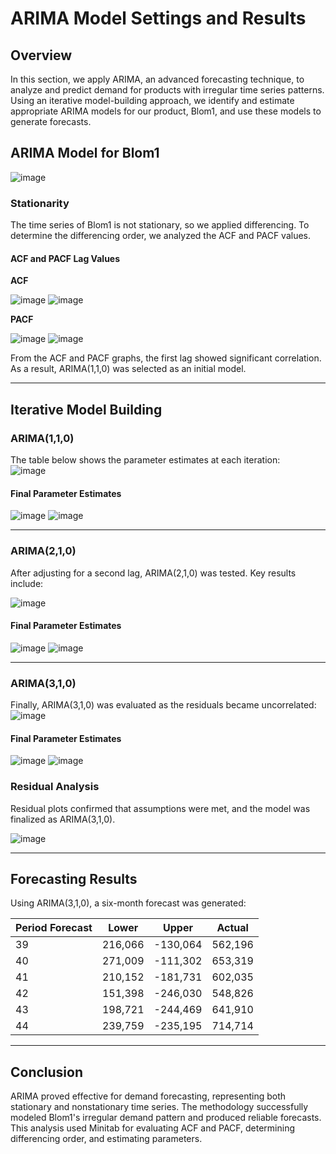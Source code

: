 # ARIMA Model Settings and Results

## Overview  
In this section, we apply ARIMA, an advanced forecasting technique, to analyze and predict demand for products with irregular time series patterns. Using an iterative model-building approach, we identify and estimate appropriate ARIMA models for our product, Blom1, and use these models to generate forecasts. 

## ARIMA Model for Blom1  

![image](https://github.com/user-attachments/assets/9dd94413-9d75-4601-8b14-956386d004f1)


### Stationarity  
The time series of Blom1 is not stationary, so we applied differencing. To determine the differencing order, we analyzed the ACF and PACF values.

#### ACF and PACF Lag Values  
**ACF**

![image](https://github.com/user-attachments/assets/c909b2d9-7b88-44ab-822b-6d0112fcdaa7) ![image](https://github.com/user-attachments/assets/b28e54a3-47a5-49bc-82a7-da7c707a7a80)

**PACF**  

![image](https://github.com/user-attachments/assets/c38a0bac-e0c6-4500-88b8-5b1c23b2a678) ![image](https://github.com/user-attachments/assets/18390888-8c07-4055-9191-ab7ac5d04397)

From the ACF and PACF graphs, the first lag showed significant correlation. As a result, ARIMA(1,1,0) was selected as an initial model.  

---

## Iterative Model Building  

### ARIMA(1,1,0)  
The table below shows the parameter estimates at each iteration:  
![image](https://github.com/user-attachments/assets/60099ca5-7a21-46a5-9ea9-d8f5f57cb2fe)

#### Final Parameter Estimates 
![image](https://github.com/user-attachments/assets/fec6a83f-4b05-4e0e-a08c-ef6acf24a5d3) ![image](https://github.com/user-attachments/assets/b3f39472-ea22-4096-90fa-078eb4332eff)

---

### ARIMA(2,1,0)  
After adjusting for a second lag, ARIMA(2,1,0) was tested. Key results include: 

![image](https://github.com/user-attachments/assets/f6afc485-111a-4a68-b21c-3e68d3f6c676)


#### Final Parameter Estimates  

![image](https://github.com/user-attachments/assets/0e3f289d-19f9-4cc9-9add-17379a7bc418)
![image](https://github.com/user-attachments/assets/b15a8644-fed0-4e23-b919-4e37ca4cefb6)

---

### ARIMA(3,1,0)  
Finally, ARIMA(3,1,0) was evaluated as the residuals became uncorrelated:  
![image](https://github.com/user-attachments/assets/d3e67d82-5201-455a-814f-f1b1b7855de6)


#### Final Parameter Estimates  

![image](https://github.com/user-attachments/assets/d107d4fd-c027-400b-9743-9d6c4e0b8514)
![image](https://github.com/user-attachments/assets/ba4ee315-5ffc-4c06-8773-53d64c55d749)

### Residual Analysis  
Residual plots confirmed that assumptions were met, and the model was finalized as ARIMA(3,1,0).

![image](https://github.com/user-attachments/assets/8a03ed3f-41fc-473c-8eda-4c761473dfd9)


---

## Forecasting Results  
Using ARIMA(3,1,0), a six-month forecast was generated:  


| Period Forecast  |   Lower  |  Upper  | Actual |
|---|---|---|---|
|    39            | 216,066  |-130,064 | 562,196|
|    40            | 271,009  |-111,302 | 653,319|
|    41            | 210,152  |-181,731 | 602,035|
|    42            | 151,398  |-246,030 | 548,826|
|    43            | 198,721  |-244,469 | 641,910|
|    44            | 239,759  |-235,195 | 714,714|



---

## Conclusion  
ARIMA proved effective for demand forecasting, representing both stationary and nonstationary time series. The methodology successfully modeled Blom1's irregular demand pattern and produced reliable forecasts. This analysis used Minitab for evaluating ACF and PACF, determining differencing order, and estimating parameters.  



